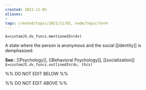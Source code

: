 ```yaml
---
created: 2021-11-02 
aliases:
-  
tags: created/topic/2021/11/02, node/topic/term
---
```

`$=customJS.dv_funcs.mentionedIn(dv)`

A state where the person is anonymous and the social [[identity]] is demphasized.

**See**:: [[Psychology]], [[Behavioral Psychology]], [[socialization]]
*`$=customJS.dv_funcs.outlinedIn(dv, this)`*

%% DO NOT EDIT BELOW %%

%% DO NOT EDIT ABOVE %%

